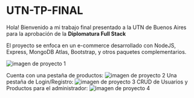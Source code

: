 # UTN-TP-FINAL

Hola! Bienvenido a mi trabajo final presentado a la UTN de Buenos Aires para la aprobación de la <b>Diplomatura Full Stack</b>

El proyecto se enfoca en un e-commerce desarrollado con NodeJS, Express, MongoDB Atlas, Bootstrap, y otros paquetes complementarios.

<img src="https://i.ibb.co/x1MP08B/img1tp.jpg" alt="imagen de proyecto 1"/>

Cuenta con una pestaña de productos:
<img src="https://i.ibb.co/fNTFPTt/img2tp.jpg" alt="imagen de proyecto 2"/>
Una pestaña de Login/Registro:
<img src="https://i.ibb.co/MZSb12M/img3tp.jpg" alt="imagen de proyecto 3"/>
CRUD de Usuarios y Productos para el administrador:
<img src="https://i.ibb.co/7kZ1PzM/img4tp.jpg" alt="imagen de proyecto 4"/>
